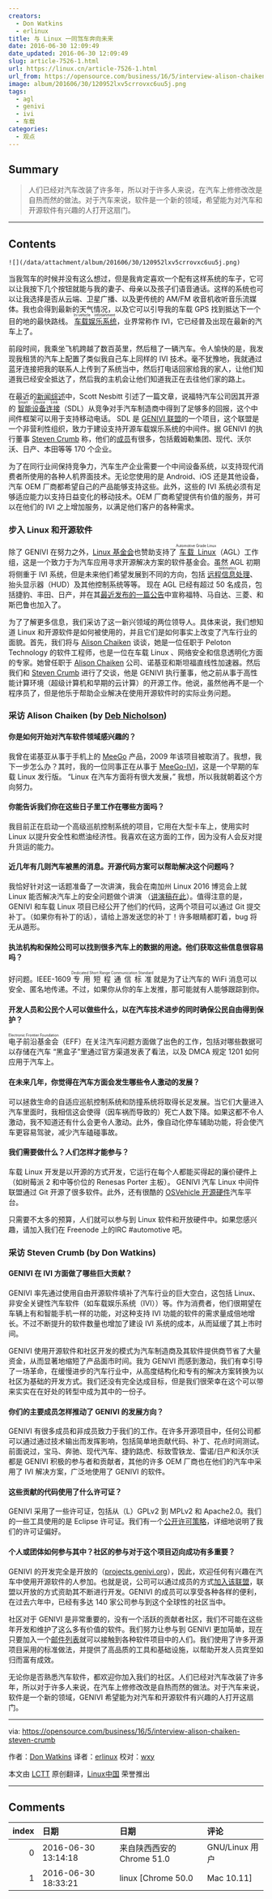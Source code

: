 ```yaml
---
creators:
  - Don Watkins
  - erlinux
title: 与 Linux 一同驾车奔向未来
date: 2016-06-30 12:09:49
date_updated: 2016-06-30 12:09:49
slug: article-7526-1.html
url: https://linux.cn/article-7526-1.html
url_from: https://opensource.com/business/16/5/interview-alison-chaiken-steven-crumb
image: album/201606/30/120952lxv5crrovxc6uu5j.png
tags:
  - agl
  - genivi
  - ivi
  - 车载
categories:
  - 观点
---
```


## Summary

> 人们已经对汽车改装了许多年，所以对于许多人来说，在汽车上修修改改是自热而然的做法。对于汽车来说，软件是一个新的领域，希望能为对汽车和开源软件有兴趣的人打开这扇门。

***

<!-- more -->

## Contents

`![](/data/attachment/album/201606/30/120952lxv5crrovxc6uu5j.png)`

当我驾车的时候并没有这么想过，但是我肯定喜欢一个配有这样系统的车子，它可以让我按下几个按钮就能与我的妻子、母亲以及孩子们语音通话。这样的系统也可以让我选择是否从云端、卫星广播、以及更传统的 AM/FM 收音机收听音乐流媒体。我也会得到最新的天气情况，以及它可以引导我的车载 GPS 找到抵达下一个目的地的最快路线。<ruby> <a href="https://en.wikipedia.org/wiki/In_car_entertainment">  车载娱乐系统 </a> <rp>  （ </rp> <rt>  In-vehicle infotainment </rt> <rp>  ） </rp></ruby>，业界常称作 IVI，它已经普及出现在最新的汽车上了。

前段时间，我乘坐飞机跨越了数百英里，然后租了一辆汽车。令人愉快的是，我发现我租赁的汽车上配置了类似我自己车上同样的 IVI 技术。毫不犹豫地，我就通过蓝牙连接把我的联系人上传到了系统当中，然后打电话回家给我的家人，让他们知道我已经安全抵达了，然后我的主机会让他们知道我正在去往他们家的路上。

在最近的[新闻综述](https://opensource.com/life/16/1/weekly-news-jan-9)中，Scott Nesbitt 引述了一篇文章，说福特汽车公司因其开源的<ruby> <a href="http://projects.genivi.org/smartdevicelink/home">  智能设备连接 </a> <rp>  （ </rp> <rt>  Smart Device Link </rt> <rp>  ） </rp></ruby>（SDL）从竞争对手汽车制造商中得到了足够多的回报，这个中间件框架可以用于支持移动电话。 SDL 是 [GENIVI 联盟](http://www.genivi.org/)的一个项目，这个联盟是一个非营利性组织，致力于建设支持开源车载娱乐系统的中间件。据 GENIVI 的执行董事 [Steven Crumb](https://www.linkedin.com/in/stevecrumb) 称，他们的[成员](http://www.genivi.org/genivi-members)有很多，包括戴姆勒集团、现代、沃尔沃、日产、本田等等 170 个企业。

为了在同行业间保持竞争力，汽车生产企业需要一个中间设备系统，以支持现代消费者所使用的各种人机界面技术。无论您使用的是 Android、iOS 还是其他设备，汽车 OEM 厂商都希望自己的产品能够支持这些。此外，这些的 IVI 系统必须有足够适应能力以支持日益变化的移动技术。OEM 厂商希望提供有价值的服务，并可以在他们的 IVI 之上增加服务，以满足他们客户的各种需求。

### 步入 Linux 和开源软件

除了 GENIVI 在努力之外，[Linux 基金会](http://www.linuxfoundation.org/)也赞助支持了<ruby> <a href="https://www.automotivelinux.org/">  车载 Linux </a> <rp>  （ </rp> <rt>  Automotive Grade Linux </rt> <rp>  ） </rp></ruby>（AGL）工作组，这是一个致力于为汽车应用寻求开源解决方案的软件基金会。虽然 AGL 初期将侧重于 IVI 系统，但是未来他们希望发展到不同的方向，包括<ruby> <a href="https://en.wikipedia.org/wiki/Telematics">  远程信息处理 </a> <rp>  （ </rp> <rt>  telematics </rt> <rp>  ） </rp></ruby>、抬头显示器（HUD）及其他控制系统等等。 现在 AGL 已经有超过 50 名成员，包括捷豹、丰田、日产，并在其[最近发布的一篇公告](https://www.automotivelinux.org/news/announcement/2016/01/ford-mazda-mitsubishi-motors-and-subaru-join-linux-foundation-and)中宣称福特、马自达、三菱、和斯巴鲁也加入了。

为了了解更多信息，我们采访了这一新兴领域的两位领导人。具体来说，我们想知道 Linux 和开源软件是如何被使用的，并且它们是如何事实上改变了汽车行业的面貌。首先，我们将与 [Alison Chaiken](https://www.linkedin.com/in/alison-chaiken-3ba456b3) 谈谈，她是一位任职于 Peloton Technology 的软件工程师，也是一位在车载 Linux 、网络安全和信息透明化方面的专家。她曾任职于 [Alison Chaiken](https://www.linkedin.com/in/alison-chaiken-3ba456b3) 公司、诺基亚和斯坦福直线性加速器。然后我们和 [Steven Crumb](https://www.linkedin.com/in/stevecrumb) 进行了交谈，他是 GENIVI 执行董事，他之前从事于高性能计算环境（超级计算机和早期的云计算）的开源工作。他说，虽然他再不是一个程序员了，但是他乐于帮助企业解决在使用开源软件时的实际业务问题。

### 采访 Alison Chaiken (by [Deb Nicholson](https://opensource.com/users/eximious))

#### 你是如何开始对汽车软件领域感兴趣的？

我曾在诺基亚从事于手机上的 [MeeGo](https://en.wikipedia.org/wiki/MeeGo) 产品，2009 年该项目被取消了。我想，我下一步怎么办？其时，我的一位同事正在从事于 [MeeGo-IVI](http://webinos.org/deliverable-d026-target-platform-requirements-and-ipr/automotive/)，这是一个早期的车载 Linux 发行版。 “Linux 在汽车方面将有很大发展，” 我想，所以我就朝着这个方向努力。

#### 你能告诉我们你在这些日子里工作在哪些方面吗？

我目前正在启动一个高级巡航控制系统的项目，它用在大型卡车上，使用实时 Linux 以提升安全性和燃油经济性。我喜欢在这方面的工作，因为没有人会反对提升货运的能力。

#### 近几年有几则汽车被黑的消息。开源代码方案可以帮助解决这个问题吗？

我恰好针对这一话题准备了一次讲演，我会在南加州 Linux 2016 博览会上就 Linux 能否解决汽车上的安全问题做个讲演 （[讲演稿在此](http://she-devel.com/Chaiken_automotive_cybersecurity.pdf)）。值得注意的是，GENIVI 和车载 Linux 项目已经公开了他们的代码，这两个项目可以通过 Git 提交补丁。（如果你有补丁的话），请给上游发送您的补丁！许多眼睛都盯着，bug 将无从遁形。

#### 执法机构和保险公司可以找到很多汽车上的数据的用途。他们获取这些信息很容易吗？

好问题。IEEE-1609 <ruby> 专用短程通信标准 <rp>  （ </rp> <rt>  Dedicated Short Range Communication Standard </rt> <rp>  ） </rp></ruby>就是为了让汽车的 WiFi 消息可以安全、匿名地传递。不过，如果你从你的车上发推，那可能就有人能够跟踪到你。

#### 开发人员和公民个人可以做些什么，以在汽车技术进步的同时确保公民自由得到保护？

<ruby> 电子前沿基金会 <rp>  （ </rp> <rt>  Electronic Frontier Foundation </rt> <rp>  ） </rp></ruby>（EFF）在关注汽车问题方面做了出色的工作，包括对哪些数据可以存储在汽车 “黑盒子”里通过官方渠道发表了看法，以及 DMCA 规定 1201 如何应用于汽车上。

#### 在未来几年，你觉得在汽车方面会发生哪些令人激动的发展？

可以拯救生命的自适应巡航控制系统和防撞系统将取得长足发展。当它们大量进入汽车里面时，我相信这会使得（因车祸而导致的）死亡人数下降。如果这都不令人激动，我不知道还有什么会更令人激动。此外，像自动化停车辅助功能，将会使汽车更容易驾驶，减少汽车磕碰事故。

#### 我们需要做什么？人们怎样才能参与？

车载 Linux 开发是以开源的方式开发，它运行在每个人都能买得起的廉价硬件上（如树莓派 2 和中等价位的 Renesas Porter 主板）。 GENIVI 汽车 Linux 中间件联盟通过 Git 开源了很多软件。此外，还有很酷的 [OSVehicle 开源硬件](https://www.osvehicle.com/)汽车平台。

只需要不太多的预算，人们就可以参与到 Linux 软件和开放硬件中。如果您感兴趣，请加入我们在 Freenode 上的IRC #automotive 吧。

### 采访 Steven Crumb (by Don Watkins)

#### GENIVI 在 IVI 方面做了哪些巨大贡献？

GENIVI 率先通过使用自由开源软件填补了汽车行业的巨大空白，这包括 Linux、非安全关键性汽车软件（如车载娱乐系统（IVI））等。作为消费者，他们很期望在车辆上有和智能手机一样的功能，对这种支持 IVI 功能的软件的需求量成倍地增长。不过不断提升的软件数量也增加了建设 IVI 系统的成本，从而延缓了其上市时间。

GENIVI 使用开源软件和社区开发的模式为汽车制造商及其软件提供商节省了大量资金，从而显著地缩短了产品面市时间。我为 GENIVI 而感到激动，我们有幸引导了一场革命，在缓慢进步的汽车行业中，从高度结构化和专有的解决方案转换为以社区为基础的开发方式。我们还没有完全达成目标，但是我们很荣幸在这个可以带来实实在在好处的转型中成为其中的一份子。

#### 你们的主要成员怎样推动了 GENIVI 的发展方向？

GENIVI 有很多成员和非成员致力于我们的工作。在许多开源项目中，任何公司都可以通过通过技术输出而发挥影响，包括简单地贡献代码、补丁、花点时间测试。前面说过，宝马、奔驰、现代汽车、捷豹路虎、标致雪铁龙、雷诺/日产和沃尔沃都是 GENIVI 积极的参与者和贡献者，其他的许多 OEM 厂商也在他们的汽车中采用了 IVI 解决方案，广泛地使用了 GENIVI 的软件。

#### 这些贡献的代码使用了什么许可证？

GENIVI 采用了一些许可证，包括从（L）GPLv2 到 MPLv2 和 Apache2.0。我们的一些工具使用的是 Eclipse 许可证。我们有一个[公开许可策略](http://projects.genivi.org/how)，详细地说明了我们的许可证偏好。

#### 个人或团体如何参与其中？社区的参与对于这个项目迈向成功有多重要？

GENIVI 的开发完全是开放的（[projects.genivi.org](http://projects.genivi.org/)），因此，欢迎任何有兴趣在汽车中使用开源软件的人参加。也就是说，公司可以通过成员的方式[加入该联盟](http://genivi.org/join)，联盟以开放的方式资助其不断进行开发。GENIVI 的成员可以享受各种各样的便利，在过去六年中，已经有多达 140 家公司参与到这个全球性的社区当中。

社区对于 GENIVI 是非常重要的，没有一个活跃的贡献者社区，我们不可能在这些年开发和维护了这么多有价值的软件。我们努力让参与到 GENIVI 更加简单，现在只要加入一个[邮件列表](http://lists.genivi.org/mailman/listinfo/genivi-projects)就可以接触到各种软件项目中的人们。我们使用了许多开源项目采用的标准做法，并提供了高品质的工具和基础设施，以帮助开发人员宾至如归而富有成效。

无论你是否熟悉汽车软件，都欢迎你加入我们的社区。人们已经对汽车改装了许多年，所以对于许多人来说，在汽车上修修改改是自热而然的做法。对于汽车来说，软件是一个新的领域，GENIVI 希望能为对汽车和开源软件有兴趣的人打开这扇门。

---

via: <https://opensource.com/business/16/5/interview-alison-chaiken-steven-crumb>

作者：[Don Watkins](https://opensource.com/users/don-watkins) 译者：[erlinux](https://github.com/erlinux) 校对：[wxy](https://github.com/wxy)

本文由 [LCTT](https://github.com/LCTT/TranslateProject) 原创翻译，[Linux中国](https://linux.cn/) 荣誉推出

***

## Comments

|   index | 日期                | 日期                                      | 评论                                                                                          |
|--------:|:--------------------|:------------------------------------------|:----------------------------------------------------------------------------------------------|
|       0 | 2016-06-30 13:14:18 | 来自陕西西安的 Chrome 51.0|GNU/Linux 用户 | gnome如何更好的适应触控屏幕，如何更好的提供一个上推屏幕到黄金分割点的屏幕键盘更值得期待！！！ |
|       1 | 2016-06-30 18:33:21 | linux [Chrome 50.0|Mac 10.11]             | 这楼歪得漂亮~                                                                                 |
